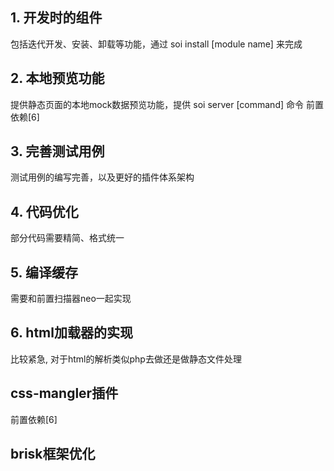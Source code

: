 ## 1. 开发时的组件

包括迭代开发、安装、卸载等功能，通过 soi install [module name] 来完成

## 2. 本地预览功能

提供静态页面的本地mock数据预览功能，提供 soi server [command] 命令
前置依赖[6]

## 3. 完善测试用例

测试用例的编写完善，以及更好的插件体系架构

## 4. 代码优化

部分代码需要精简、格式统一

## 5. 编译缓存

需要和前置扫描器neo一起实现

## 6. html加载器的实现

比较紧急, 对于html的解析类似php去做还是做静态文件处理

## css-mangler插件

前置依赖[6]

## brisk框架优化